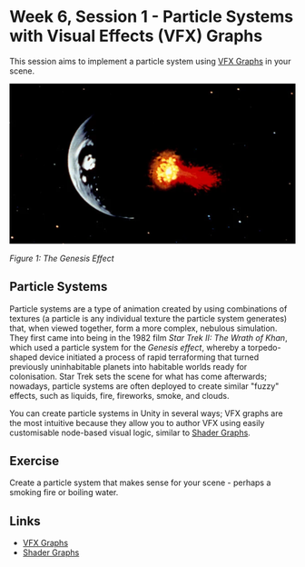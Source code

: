 # Week 6, Session 1 - Particle Systems with Visual Effects (VFX) Graphs

This session aims to implement a particle system using [VFX Graphs](https://unity.com/visual-effect-graph) in your scene.

![The Genesis Effect](./images/genesisEffect.webp)

_Figure 1: The Genesis Effect_

## Particle Systems

Particle systems are a type of animation created by using combinations of textures (a particle is any individual texture the particle system generates) that, when viewed together, form a more complex, nebulous simulation. They first came into being in the 1982 film _Star Trek II: The Wrath of Khan_, which used a particle system for the _Genesis effect_, whereby a torpedo-shaped device initiated a process of rapid terraforming that turned previously uninhabitable planets into habitable worlds ready for colonisation. Star Trek sets the scene for what has come afterwards; nowadays, particle systems are often deployed to create similar "fuzzy" effects, such as liquids, fire, fireworks, smoke, and clouds.

You can create particle systems in Unity in several ways; VFX graphs are the most intuitive because they allow you to author VFX using easily customisable node-based visual logic, similar to [Shader Graphs](https://docs.unity3d.com/Manual/shader-graph.html).

## Exercise

Create a particle system that makes sense for your scene - perhaps a smoking fire or boiling water.

## Links

+ [VFX Graphs](https://unity.com/visual-effect-graph)
+ [Shader Graphs](https://docs.unity3d.com/Manual/shader-graph.html)